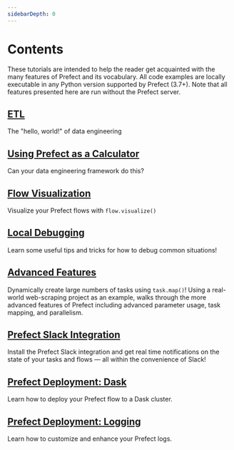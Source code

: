 ```yaml
---
sidebarDepth: 0
---
```


# Contents

These tutorials are intended to help the reader get acquainted with the many features of Prefect and its vocabulary. All code examples
are locally executable in any Python version supported by Prefect (3.7+). Note that all features presented here are run without
the Prefect server.

## [ETL](/core/advanced_tutorials/etl/)

The "hello, world!" of data engineering

## [Using Prefect as a Calculator](/core/advanced_tutorials/calculator/)

Can your data engineering framework do this?

## [Flow Visualization](/core/advanced_tutorials/visualization/)

Visualize your Prefect flows with `flow.visualize()`

## [Local Debugging](/core/advanced_tutorials/local-debugging/)

Learn some useful tips and tricks for how to debug common situations!

## [Advanced Features](/core/advanced_tutorials/advanced-mapping/)

Dynamically create large numbers of tasks using `task.map()`! Using a real-world web-scraping project as an example, walks through the more advanced features of Prefect including advanced parameter usage, task mapping, and parallelism.

## [Prefect Slack Integration](/core/advanced_tutorials/slack-notifications/)

Install the Prefect Slack integration and get real time notifications on the state of your tasks and flows &mdash; all within the convenience of Slack!

## [Prefect Deployment: Dask](/core/advanced_tutorials/dask-cluster/)

Learn how to deploy your Prefect flow to a Dask cluster.

## [Prefect Deployment: Logging](/core/advanced_tutorials/custom-logs/)

Learn how to customize and enhance your Prefect logs.
